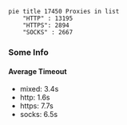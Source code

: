 
```mermaid
pie title 17450 Proxies in list
    "HTTP" : 13195
    "HTTPS": 2894
    "SOCKS" : 2667
```

### Some Info
#### Average Timeout

- mixed: 3.4s
- http: 1.6s
- https: 7.7s
- socks: 6.5s